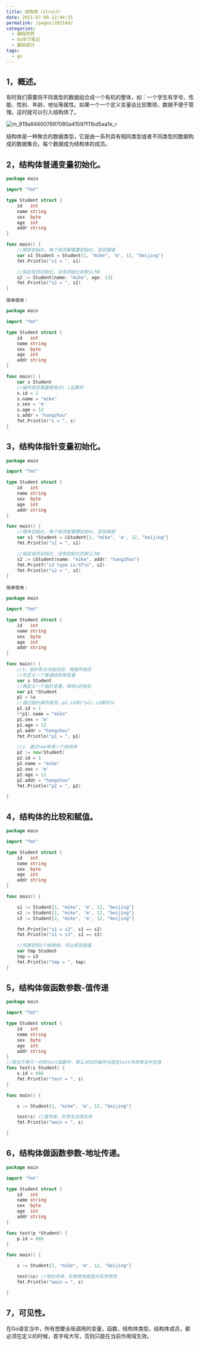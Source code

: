 ```yaml
---
title: 结构体（struct）
date: 2021-07-09 22:44:15
permalink: /pages/28514d/
categories:
  - 编程世界
  - Go学习笔记
  - 基础部分
tags:
  - go
---
```


## 1，概述。

有时我们需要将不同类型的数据组合成一个有机的整体，如：一个学生有学号、性能、性别、年龄、地址等属性。如果一个一个定义变量会比较繁琐，数据不便于管理。这时就可以引入结构体了。

![m_919a846007897080a41597f11bd5aa1e_r](https://tva2.sinaimg.cn/large/008k1Yt0ly1gsb3412jv7j30i507m41n.jpg)

结构体是一种聚合的数据类型，它是由一系列具有相同类型或者不同类型的数据构成的数据集合。每个数据成为结构体的成员。

## 2，结构体普通变量初始化。

```go
package main

import "fmt"

type Student struct {
	id   int
	name string
	sex  byte
	age  int
	addr string
}

func main() {
	//顺序初始化，每个成员都需要初始化，否则报错
	var s1 Student = Student{1, "mike", 'm', 12, "beijing"}
	fmt.Println("s1 = ", s1)

	//指定成员初始化，没有初始化的默认为0
	s2 := Student{name: "mike", age: 13}
	fmt.Println("s2 = ", s2)
}
```

`简单使用：`

```go
package main

import "fmt"

type Student struct {
	id   int
	name string
	sex  byte
	age  int
	addr string
}

func main() {
	var s Student
	//操作成员需要使用点(.)运算符
	s.id = 1
	s.name = "mike"
	s.sex = 'm'
	s.age = 12
	s.addr = "hangzhou"
	fmt.Println("s = ", s)
}
```

## 3，结构体指针变量初始化。

```go
package main

import "fmt"

type Student struct {
	id   int
	name string
	sex  byte
	age  int
	addr string
}

func main() {
	//顺序初始化，每个成员都需要初始化，否则报错
	var s1 *Student = &Student{1, "mike", 'm', 12, "beijing"}
	fmt.Println("s1 = ", s1)

	//指定成员初始化，没有初始化的默认为0
	s2 := &Student{name: "mike", addr: "hangzhou"}
	fmt.Printf("s2 type is:%T\n", s2)
	fmt.Println("s2 = ", s2)
}
```

`简单使用：`

```go
package main

import "fmt"

type Student struct {
	id   int
	name string
	sex  byte
	age  int
	addr string
}

func main() {
	//1，指针有合法指向后，再操作成员
	//先定义一个普通结构体变量
	var s Student
	//再定义一个指针变量，保存s的地址
	var p1 *Student
	p1 = &s
	//通过指针操作成员，p1.id和(*p1).id都可以
	p1.id = 1
	(*p1).name = "mike"
	p1.sex = 'm'
	p1.age = 12
	p1.addr = "hangzhou"
	fmt.Println("p1 = ", p1)

	//2，通过new申请一个结构体
	p2 := new(Student)
	p2.id = 1
	p2.name = "mike"
	p2.sex = 'm'
	p2.age = 12
	p2.addr = "hangzhou"
	fmt.Println("p2 = ", p2)

}
```

## 4，结构体的比较和赋值。

```go
package main

import "fmt"

type Student struct {
	id   int
	name string
	sex  byte
	age  int
	addr string
}

func main() {

	s1 := Student{1, "mike", 'm', 12, "beijing"}
	s2 := Student{1, "mike", 'm', 12, "beijing"}
	s3 := Student{2, "mike", 'm', 12, "beijing"}

	fmt.Println("s1 = s2", s1 == s2)
	fmt.Println("s1 = s3", s1 == s3)

	//同类型的2个结构体，可以相互赋值
	var tmp Student
	tmp = s3
	fmt.Println("tmp = ", tmp)
}
```

## 5，结构体做函数参数-值传递

```go
package main

import "fmt"

type Student struct {
	id   int
	name string
	sex  byte
	age  int
	addr string
}
//相当于拷贝一份到test函数中，那么对应的操作也就在test作用域当中生效
func test(s Student) {
	s.id = 666
	fmt.Println("test = ", s)
}

func main() {

	s := Student{1, "mike", 'm', 12, "beijing"}

	test(s) //值传递，形参无法改实参
	fmt.Println("main = ", s)

}
```

## 6，结构体做函数参数-地址传递。

```go
package main

import "fmt"

type Student struct {
	id   int
	name string
	sex  byte
	age  int
	addr string
}

func test(p *Student) {
	p.id = 666
}

func main() {

	s := Student{1, "mike", 'm', 12, "beijing"}

	test(&s) //地址传递，形参修改就是对实参修改
	fmt.Println("main = ", s)

}
```

## 7，可见性。

在Go语言当中，所有想要全局调用的变量，函数，结构体类型，结构体成员，都必须在定义的时候，首字母大写，否则只能在当前作用域生效。
